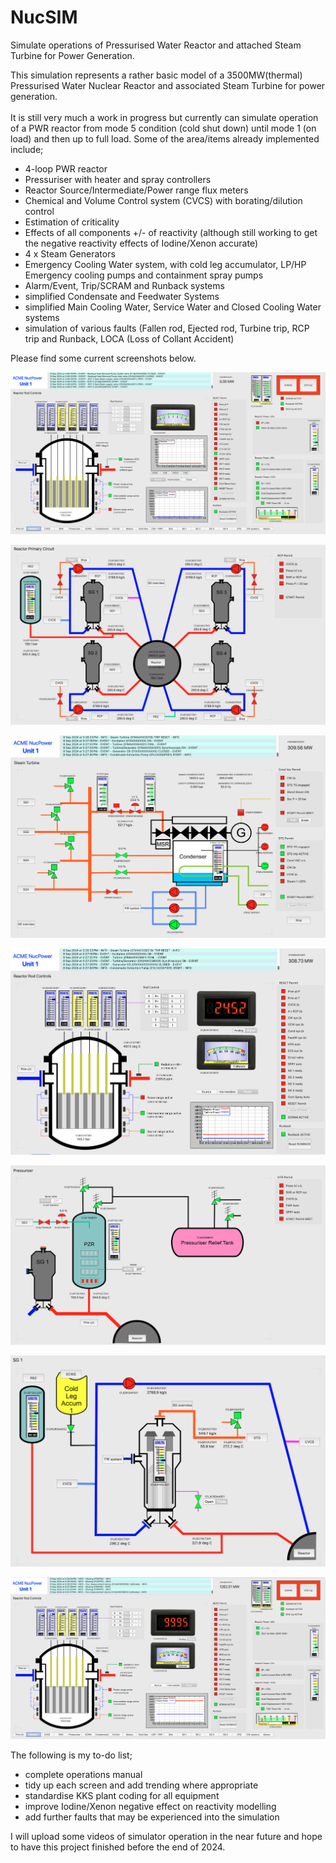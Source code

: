 # NucSIM
Simulate operations of Pressurised Water Reactor and attached Steam Turbine for Power Generation.

This simulation represents a rather basic model of a 3500MW(thermal) Pressurised Water Nuclear Reactor and associated Steam Turbine for power generation.\
\
It is still very much a work in progress but currently can simulate operation of a PWR reactor from mode 5 condition (cold shut down) until mode 1 (on load) and then up to full load. Some of the area/items already implemented include;

- 4-loop PWR reactor
- Pressuriser with heater and spray controllers
- Reactor Source/Intermediate/Power range flux meters
- Chemical and Volume Control system (CVCS) with borating/dilution control
- Estimation of criticality
- Effects of all components +/- of reactivity (although still working to get the negative reactivity effects of Iodine/Xenon accurate)
- 4 x Steam Generators
- Emergency Cooling Water system, with cold leg accumulator, LP/HP Emergency cooling pumps and containment spray pumps
- Alarm/Event, Trip/SCRAM and Runback systems
- simplified Condensate and Feedwater Systems
- simplified Main Cooling Water, Service Water and Closed Cooling Water systems
- simulation of various faults (Fallen rod, Ejected rod, Turbine trip, RCP trip and Runback, LOCA (Loss of Collant Accident)

Please find some current screenshots below.

![Opening Screen view](/Screenshots/ReactorControl.png)

![Opening Screen view](/Screenshots/PrimaryCircuit.png)

![Opening Screen view](/Screenshots/Steam_Turbine_300MW.png)

![Opening Screen view](/Screenshots/Reactor_Control_25pct_load.png)

![Opening Screen view](/Screenshots/Pressuriser.png)

![Opening Screen view](/Screenshots/Steam_Generator_1.png)

![Opening Screen view](/Screenshots/Reactor_Control_100pct_load.png)

The following is my to-do list;

- complete operations manual
- tidy up each screen and add trending where appropriate
- standardise KKS plant coding for all equipment
- improve Iodine/Xenon negative effect on reactivity modelling
- add further faults that may be experienced into the simulation

I will upload some videos of simulator operation in the near future and hope to have this project finished before the end of 2024.
